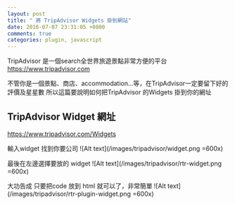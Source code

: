 ```yaml
---
layout: post
title: " 將 TripAdvisor Widgets 掛到網站"
date: 2016-07-07 23:31:05 +0800
comments: true
categories: plugin, javascript
---
```


TripAdvisor 是一個search全世界旅遊景點非常方便的平台
https://www.tripadvisor.com

不管你是一個景點、商店、accommodation...等，在TripAdvisor一定要留下好的評價及星星數
所以這篇要說明如何把TripAdvisor 的Widgets 掛到你的網址


## TripAdvisor Widget 網址

https://www.tripadvisor.com/Widgets

輸入widget 找到你要公司
![Alt text](/images/tripadvisor/widget.png =600x)

最後在左邊選擇要放的 widget
![Alt text](/images/tripadvisor/rtr-widget.png =600x)

大功告成
只要把code 放到 html 就可以了，非常簡單
![Alt text](/images/tripadvisor/rtr-plugin-widget.png =600x)

